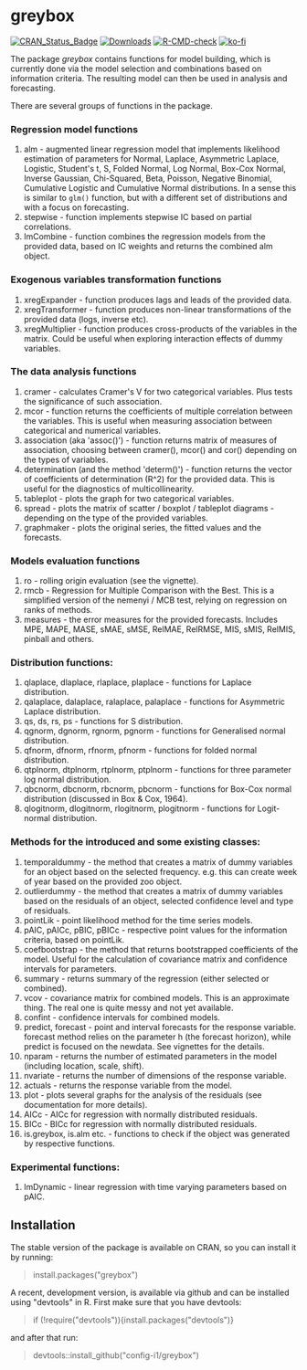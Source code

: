 # greybox
[![CRAN_Status_Badge](http://www.r-pkg.org/badges/version/greybox)](https://cran.r-project.org/package=greybox)
[![Downloads](http://cranlogs.r-pkg.org/badges/greybox)](https://cran.r-project.org/package=greybox)
[![R-CMD-check](https://github.com/config-i1/greybox/actions/workflows/test.yml/badge.svg)](https://github.com/config-i1/greybox/actions/workflows/test.yml)
[![ko-fi](https://ivan.svetunkov.ru/ko-fi.png)](https://ko-fi.com/G2G51C4C4)

The package _greybox_ contains functions for model building, which is currently done via the model selection and combinations based on information criteria. The resulting model can then be used in analysis and forecasting.

There are several groups of functions in the package.

### Regression model functions
1. alm - augmented linear regression model that implements likelihood estimation of parameters for Normal, Laplace, Asymmetric Laplace, Logistic, Student's t, S, Folded Normal, Log Normal, Box-Cox Normal, Inverse Gaussian, Chi-Squared, Beta, Poisson, Negative Binomial, Cumulative Logistic and Cumulative Normal distributions. In a sense this is similar to `glm()` function, but with a different set of distributions and with a focus on forecasting.
2. stepwise - function implements stepwise IC based on partial correlations.
3. lmCombine - function combines the regression models from the provided data, based on IC weights and returns the combined alm object.

### Exogenous variables transformation functions
1. xregExpander - function produces lags and leads of the provided data.
2. xregTransformer - function produces non-linear transformations of the provided data (logs, inverse etc).
3. xregMultiplier - function produces cross-products of the variables in the matrix. Could be useful when exploring interaction effects of dummy variables.

### The data analysis functions
1. cramer - calculates Cramer's V for two categorical variables. Plus tests the significance of such association.
2. mcor - function returns the coefficients of multiple correlation between the variables. This is useful when measuring association between categorical and numerical variables.
3. association (aka 'assoc()') - function returns matrix of measures of association, choosing between cramer(), mcor() and cor() depending on the types of variables.
4. determination (and the method 'determ()') - function returns the vector of coefficients of determination (R^2) for the provided data. This is useful for the diagnostics of multicollinearity.
5. tableplot - plots the graph for two categorical variables.
6. spread - plots the matrix of scatter / boxplot / tableplot diagrams - depending on the type of the provided variables.
7. graphmaker - plots the original series, the fitted values and the forecasts.

### Models evaluation functions
1. ro - rolling origin evaluation (see the vignette).
2. rmcb - Regression for Multiple Comparison with the Best. This is a simplified version of the nemenyi / MCB test, relying on regression on ranks of methods.
3. measures - the error measures for the provided forecasts. Includes MPE, MAPE, MASE, sMAE, sMSE, RelMAE, RelRMSE, MIS, sMIS, RelMIS, pinball and others.
<!--5. nemenyi - non-parametric test for comparison of multiple classifiers / methods. This function not only conducts the test, but also provide the plots, showing the ranks of the different methods together with their confidence intervals.-->

### Distribution functions:
1. qlaplace, dlaplace, rlaplace, plaplace - functions for Laplace distribution.
2. qalaplace, dalaplace, ralaplace, palaplace - functions for Asymmetric Laplace distribution.
3. qs, ds, rs, ps - functions for S distribution.
4. qgnorm, dgnorm, rgnorm, pgnorm - functions for Generalised normal distribution.
5. qfnorm, dfnorm, rfnorm, pfnorm - functions for folded normal distribution.
6. qtplnorm, dtplnorm, rtplnorm, ptplnorm - functions for three parameter log normal distribution.
7. qbcnorm, dbcnorm, rbcnorm, pbcnorm - functions for Box-Cox normal distribution (discussed in Box & Cox, 1964).
8. qlogitnorm, dlogitnorm, rlogitnorm, plogitnorm - functions for Logit-normal distribution.

### Methods for the introduced and some existing classes:
1. temporaldummy - the method that creates a matrix of dummy variables for an object based on the selected frequency. e.g. this can create week of year based on the provided zoo object.
2. outlierdummy - the method that creates a matrix of dummy variables based on the residuals of an object, selected confidence level and type of residuals.
3. pointLik - point likelihood method for the time series models.
4. pAIC, pAICc, pBIC, pBICc - respective point values for the information criteria, based on pointLik.
5. coefbootstrap - the method that returns bootstrapped coefficients of the model. Useful for the calculation of covariance matrix and confidence intervals for parameters.
6. summary - returns summary of the regression (either selected or combined).
7. vcov - covariance matrix for combined models. This is an approximate thing. The real one is quite messy and not yet available.
8. confint - confidence intervals for combined models.
9. predict, forecast - point and interval forecasts for the response variable. forecast method relies on the parameter h (the forecast horizon), while predict is focused on the newdata. See vignettes for the details.
10. nparam - returns the number of estimated parameters in the model (including location, scale, shift).
11. nvariate - returns the number of dimensions of the response variable.
12. actuals - returns the response variable from the model.
13. plot - plots several graphs for the analysis of the residuals (see documentation for more details).
14. AICc - AICc for regression with normally distributed residuals.
15. BICc - BICc for regression with normally distributed residuals.
16. is.greybox, is.alm etc. - functions to check if the object was generated by respective functions.

### Experimental functions:
1. lmDynamic - linear regression with time varying parameters based on pAIC.

## Installation

The stable version of the package is available on CRAN, so you can install it by running:
> install.packages("greybox")

A recent, development version, is available via github and can be installed using "devtools" in R. First make sure that you have devtools:
> if (!require("devtools")){install.packages("devtools")}

and after that run:
> devtools::install_github("config-i1/greybox")
